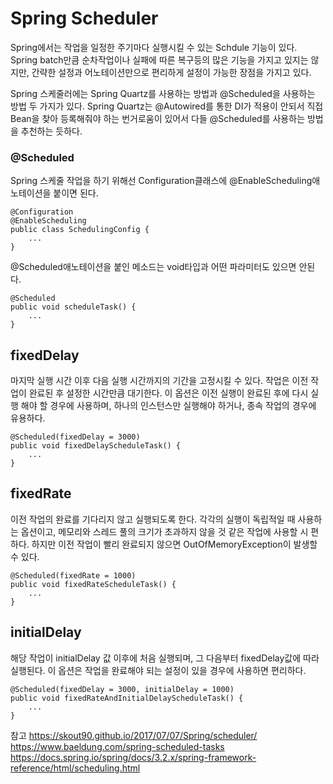 # Spring Scheduler

Spring에서는 작업을 일정한 주기마다 실행시킬 수 있는 Schdule 기능이 있다.
Spring batch만큼 순차작업이나 실패에 따른 복구등의 많은 기능을 가지고 있지는 않지만, 간략한 설정과 어노테이션만으로 편리하게 설정이 가능한 장점을 가지고 있다.

Spring 스케줄러에는 Spring Quartz를 사용하는 방법과 @Scheduled을 사용하는 방법 두 가지가 있다.
Spring Quartz는 @Autowired를 통한 DI가 적용이 안되서 직접 Bean을 찾아 등록해줘야 하는 번거로움이 있어서 다들 @Scheduled를 사용하는 방법을 추천하는 듯하다.

### @Scheduled
Spring 스케줄 작업을 하기 위해선 Configuration클래스에 @EnableScheduling애노테이션을 붙이면 된다.

```
@Configuration
@EnableScheduling
public class SchedulingConfig {
    ...
}
```

@Scheduled애노테이션을 붙인 메소드는 void타입과 어떤 파라미터도 있으면 안된다.
```
@Scheduled
public void scheduleTask() {
    ...
}
```

## fixedDelay
마지막 실행 시간 이후 다음 실행 시간까지의 기간을 고정시킬 수 있다. 작업은 이전 작업이 완료된 후 설정한 시간만큼 대기한다.
이 옵션은 이전 실행이 완료된 후에 다시 실행 해야 할 경우에 사용하며, 하나의 인스턴스만 실행해야 하거나, 종속 작업의 경우에 유용하다.
```
@Scheduled(fixedDelay = 3000)
public void fixedDelayScheduleTask() {
    ...
}
```

## fixedRate
이전 작업의 완료를 기다리지 않고 실행되도록 한다.
각각의 실행이 독립적일 때 사용하는 옵션이고, 메모리와 스레드 풀의 크기가 초과하지 않을 것 같은 작업에 사용할 시 편하다.
하지만 이전 작업이 빨리 완료되지 않으면 OutOfMemoryException이 발생할 수 있다.
```
@Scheduled(fixedRate = 1000)
public void fixedRateScheduleTask() {
    ...
}
```

## initialDelay
해당 작업이 initialDelay 값 이후에 처음 실행되며, 그 다음부터 fixedDelay값에 따라 실행된다.
이 옵션은 작업을 완료해야 되는 설정이 있을 경우에 사용하면 편리하다.

```
@Scheduled(fixedDelay = 3000, initialDelay = 1000)
public void fixedRateAndInitialDelayScheduleTask() {
    ...
}
```

참고
https://skout90.github.io/2017/07/07/Spring/scheduler/
https://www.baeldung.com/spring-scheduled-tasks
https://docs.spring.io/spring/docs/3.2.x/spring-framework-reference/html/scheduling.html
